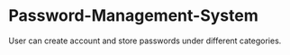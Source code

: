 # Password-Management-System
User can create account and store passwords under different categories.
